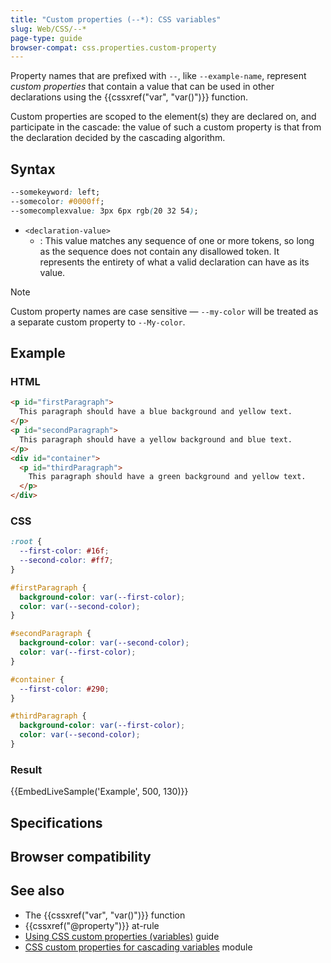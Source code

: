 ```yaml
---
title: "Custom properties (--*): CSS variables"
slug: Web/CSS/--*
page-type: guide
browser-compat: css.properties.custom-property
---
```




Property names that are prefixed with `--`, like `--example-name`, represent _custom properties_ that contain a value that can be used in other declarations using the {{cssxref("var", "var()")}} function.

Custom properties are scoped to the element(s) they are declared on, and participate in the cascade: the value of such a custom property is that from the declaration decided by the cascading algorithm.



## Syntax

```css
--somekeyword: left;
--somecolor: #0000ff;
--somecomplexvalue: 3px 6px rgb(20 32 54);
```

- `<declaration-value>`
  - : This value matches any sequence of one or more tokens, so long as the sequence does not contain any disallowed token. It represents the entirety of what a valid declaration can have as its value.

> [!NOTE]
> Custom property names are case sensitive — `--my-color` will be treated as a separate custom property to `--My-color`.

## Example

### HTML

```html
<p id="firstParagraph">
  This paragraph should have a blue background and yellow text.
</p>
<p id="secondParagraph">
  This paragraph should have a yellow background and blue text.
</p>
<div id="container">
  <p id="thirdParagraph">
    This paragraph should have a green background and yellow text.
  </p>
</div>
```

### CSS

```css
:root {
  --first-color: #16f;
  --second-color: #ff7;
}

#firstParagraph {
  background-color: var(--first-color);
  color: var(--second-color);
}

#secondParagraph {
  background-color: var(--second-color);
  color: var(--first-color);
}

#container {
  --first-color: #290;
}

#thirdParagraph {
  background-color: var(--first-color);
  color: var(--second-color);
}
```

### Result

{{EmbedLiveSample('Example', 500, 130)}}

## Specifications



## Browser compatibility



## See also

- The {{cssxref("var", "var()")}} function
- {{cssxref("@property")}} at-rule
- [Using CSS custom properties (variables)](/Web/CSS/Using_CSS_custom_properties) guide
- [CSS custom properties for cascading variables](/Web/CSS/CSS_cascading_variables) module
